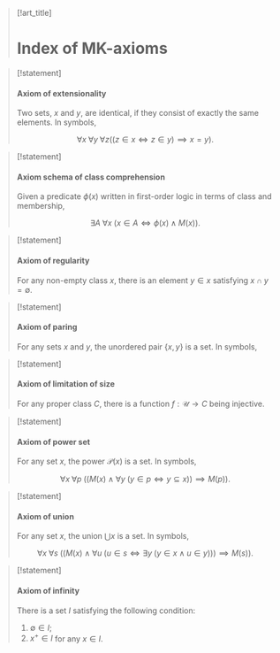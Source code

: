 > [!art_title]
> 
> # Index of MK-axioms


> [!statement]
> 
> #### Axiom of extensionality
> 
> Two sets, $x$ and $y$, are identical, if they consist of exactly the same elements. In symbols,
> 
> $$
> \forall x\; \forall y\; \forall z ((z \in x \Leftrightarrow z \in y ) \implies x = y).
> $$


> [!statement]
> 
> #### Axiom schema of class comprehension
> 
> Given a predicate $\phi(x)$ written in first-order logic in terms of class and membership,
> 
> $$
> \exists A\; \forall x\; (x \in A \iff \phi(x) \land M(x)).
> $$


> [!statement]
> 
> #### Axiom of regularity
> 
> For any non-empty class $x$, there is an element $y \in x$ satisfying $x \cap y = \emptyset$.


> [!statement]
> 
> #### Axiom of paring
> 
> For any sets $x$ and $y$, the unordered pair $\{x,y\}$ is a set. In symbols,



> [!statement]
> 
> #### Axiom of limitation of size
> 
> For any proper class $C$, there is a function $f: \mathscr U \to C$ being injective.


> [!statement]
> 
> #### Axiom of power set
> 
> For any set $x$, the power $\mathcal P(x)$ is a set. In symbols,
> 
> $$
> \forall x\; \forall p\; ((M(x) \land \forall y\; (y \in p \iff y \subseteq x)) \implies M(p)).
> $$


> [!statement]
> 
> #### Axiom of union
> 
> For any set $x$, the union $\bigcup x$ is a set. In symbols,
> 
> $$
> \forall x\; \forall s\; ((M(x) \land \forall u\; (u \in s \iff \exists y\; (y \in x \land u \in y ))) \implies M(s)).
> $$


> [!statement]
> 
> #### Axiom of infinity
> 
> There is a set $I$ satisfying the following condition:
> 
> 1. $\emptyset \in I$;
> 2. $x^+ \in I$ for any $x \in I$.

